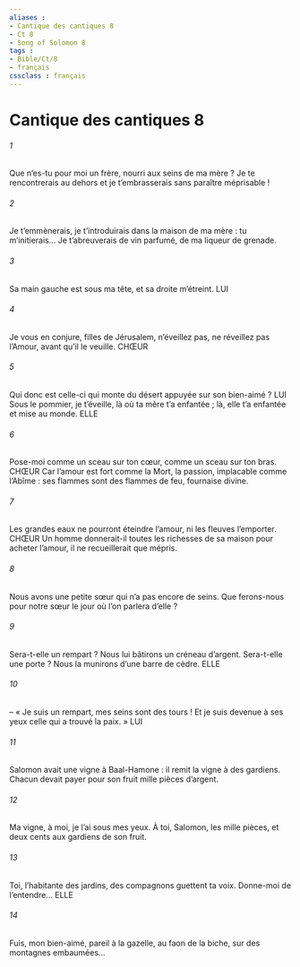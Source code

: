 ```yaml
---
aliases : 
- Cantique des cantiques 8
- Ct 8
- Song of Solomon 8
tags : 
- Bible/Ct/8
- français
cssclass : français
---
```


# Cantique des cantiques 8

###### 1
Que n’es-tu pour moi un frère,
nourri aux seins de ma mère ?
Je te rencontrerais au dehors
et je t’embrasserais
sans paraître méprisable !
###### 2
Je t’emmènerais, je t’introduirais
dans la maison de ma mère :
tu m’initierais…
Je t’abreuverais de vin parfumé,
de ma liqueur de grenade.
###### 3
Sa main gauche est sous ma tête,
et sa droite m’étreint.
LUI
###### 4
Je vous en conjure, filles de Jérusalem,
n’éveillez pas, ne réveillez pas l’Amour,
avant qu’il le veuille.
CHŒUR
###### 5
Qui donc est celle-ci
qui monte du désert
appuyée sur son bien-aimé ?
LUI Sous le pommier, je t’éveille,
là où ta mère t’a enfantée ;
là, elle t’a enfantée et mise au monde.
ELLE
###### 6
Pose-moi comme un sceau sur ton cœur,
comme un sceau sur ton bras.
CHŒUR Car l’amour est fort comme la Mort,
la passion, implacable comme l’Abîme :
ses flammes sont des flammes de feu,
fournaise divine.
###### 7
Les grandes eaux ne pourront éteindre l’amour,
ni les fleuves l’emporter.
CHŒUR Un homme donnerait-il toutes les richesses de sa maison
pour acheter l’amour,
il ne recueillerait que mépris.
###### 8
Nous avons une petite sœur
qui n’a pas encore de seins.
Que ferons-nous pour notre sœur
le jour où l’on parlera d’elle ?
###### 9
Sera-t-elle un rempart ?
Nous lui bâtirons un créneau d’argent.
Sera-t-elle une porte ?
Nous la munirons d’une barre de cèdre.
ELLE
###### 10
– « Je suis un rempart,
mes seins sont des tours !
Et je suis devenue à ses yeux
celle qui a trouvé la paix. »
LUI
###### 11
Salomon avait une vigne à Baal-Hamone :
il remit la vigne à des gardiens.
Chacun devait payer pour son fruit
mille pièces d’argent.
###### 12
Ma vigne, à moi, je l’ai sous mes yeux.
À toi, Salomon, les mille pièces,
et deux cents aux gardiens de son fruit.
###### 13
Toi, l’habitante des jardins,
des compagnons guettent ta voix.
Donne-moi de l’entendre…
ELLE
###### 14
Fuis, mon bien-aimé,
pareil à la gazelle, au faon de la biche,
sur des montagnes embaumées…
